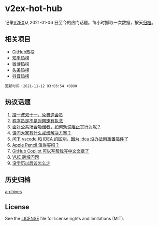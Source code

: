 # v2ex-hot-hub

 记录[V2EX](https://www.v2ex.com/)从 2021-01-06 日至今的热门话题。每小时抓取一次数据，按天[归档](archives)。
 
 ## 相关项目

- [GitHub热榜](https://github.com/snaildev/github-hot-hub)
- [知乎热榜](https://github.com/snaildev/zhihu-hot-hub)
- [微博热榜](https://github.com/snaildev/weibo-hot-hub)
- [头条热榜](https://github.com/snaildev/toutiao-hot-hub)
- [抖音热榜](https://github.com/snaildev/douyin-hot-hub)


 `更新时间：2021-11-12 03:03:54 +0800`

## 热议话题

1. [蹭一波双十一，免费送会员](https://www.v2ex.com/t/814581)
1. [程序员是不是对网速有执念](https://www.v2ex.com/t/814571)
1. [面对公共场合吸烟者，如何劝说阻止其行为呢？](https://www.v2ex.com/t/814665)
1. [请问大家有什么戒烟解决方案？](https://www.v2ex.com/t/814576)
1. [问下 vscode 和 IDEA 的区别，因为 idea 没办法用重置插件了](https://www.v2ex.com/t/814633)
1. [Apple Pencil 值得买吗？](https://www.v2ex.com/t/814587)
1. [GitHub Copilot 可以写帮我写中文文章了](https://www.v2ex.com/t/814689)
1. [VUE 跨域问题](https://www.v2ex.com/t/814698)
1. [没学历以后该怎么走](https://www.v2ex.com/t/814574)

## 历史归档

[archives](archives)

## License

See the [LICENSE](LICENSE) file for license rights and limitations (MIT).
